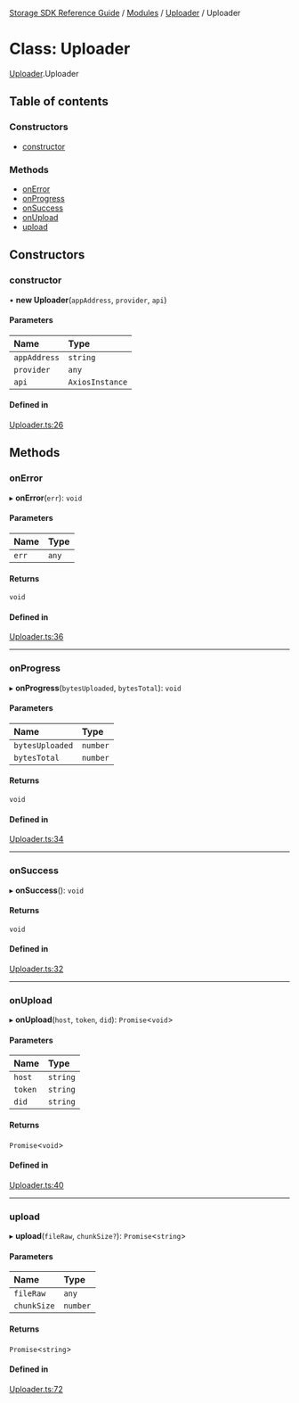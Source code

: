 [Storage SDK Reference Guide](../README.md) / [Modules](../modules.md) / [Uploader](../modules/Uploader.md) / Uploader

# Class: Uploader

[Uploader](../modules/Uploader.md).Uploader

## Table of contents

### Constructors

- [constructor](Uploader.Uploader-1.md#constructor)

### Methods

- [onError](Uploader.Uploader-1.md#onerror)
- [onProgress](Uploader.Uploader-1.md#onprogress)
- [onSuccess](Uploader.Uploader-1.md#onsuccess)
- [onUpload](Uploader.Uploader-1.md#onupload)
- [upload](Uploader.Uploader-1.md#upload)

## Constructors

### constructor

• **new Uploader**(`appAddress`, `provider`, `api`)

#### Parameters

| Name | Type |
| :------ | :------ |
| `appAddress` | `string` |
| `provider` | `any` |
| `api` | `AxiosInstance` |

#### Defined in

[Uploader.ts:26](https://github.com/arcana-network/storage/blob/75e1c9e/src/Uploader.ts#L26)

## Methods

### onError

▸ **onError**(`err`): `void`

#### Parameters

| Name | Type |
| :------ | :------ |
| `err` | `any` |

#### Returns

`void`

#### Defined in

[Uploader.ts:36](https://github.com/arcana-network/storage/blob/75e1c9e/src/Uploader.ts#L36)

___

### onProgress

▸ **onProgress**(`bytesUploaded`, `bytesTotal`): `void`

#### Parameters

| Name | Type |
| :------ | :------ |
| `bytesUploaded` | `number` |
| `bytesTotal` | `number` |

#### Returns

`void`

#### Defined in

[Uploader.ts:34](https://github.com/arcana-network/storage/blob/75e1c9e/src/Uploader.ts#L34)

___

### onSuccess

▸ **onSuccess**(): `void`

#### Returns

`void`

#### Defined in

[Uploader.ts:32](https://github.com/arcana-network/storage/blob/75e1c9e/src/Uploader.ts#L32)

___

### onUpload

▸ **onUpload**(`host`, `token`, `did`): `Promise`<`void`\>

#### Parameters

| Name | Type |
| :------ | :------ |
| `host` | `string` |
| `token` | `string` |
| `did` | `string` |

#### Returns

`Promise`<`void`\>

#### Defined in

[Uploader.ts:40](https://github.com/arcana-network/storage/blob/75e1c9e/src/Uploader.ts#L40)

___

### upload

▸ **upload**(`fileRaw`, `chunkSize?`): `Promise`<`string`\>

#### Parameters

| Name | Type |
| :------ | :------ |
| `fileRaw` | `any` |
| `chunkSize` | `number` |

#### Returns

`Promise`<`string`\>

#### Defined in

[Uploader.ts:72](https://github.com/arcana-network/storage/blob/75e1c9e/src/Uploader.ts#L72)
